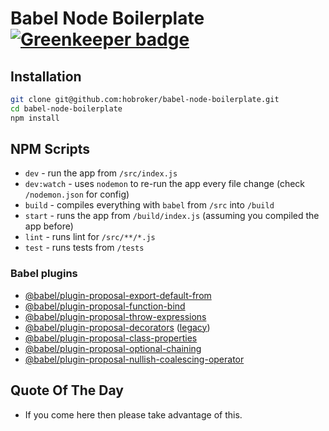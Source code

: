 # Babel Node Boilerplate [![Greenkeeper badge](https://badges.greenkeeper.io/hobroker/babel-node-boilerplate.svg)](https://greenkeeper.io/)

## Installation
```bash
git clone git@github.com:hobroker/babel-node-boilerplate.git
cd babel-node-boilerplate
npm install
```

## NPM Scripts
* `dev` - run the app from `/src/index.js`
* `dev:watch` - uses `nodemon` to  re-run the app every file change (check `/nodemon.json` for config) 
* `build` - compiles everything with `babel` from `/src` into `/build`
* `start` - runs the app from `/build/index.js` (assuming you compiled the app before)
* `lint` - runs lint for `/src/**/*.js`
* `test` - runs tests from `/tests`


### Babel plugins
* [@babel/plugin-proposal-export-default-from](https://babeljs.io/docs/en/babel-plugin-proposal-export-default-from)
* [@babel/plugin-proposal-function-bind](https://babeljs.io/docs/en/babel-plugin-proposal-function-bind)
* [@babel/plugin-proposal-throw-expressions](https://babeljs.io/docs/en/babel-plugin-proposal-throw-expressions)
* [@babel/plugin-proposal-decorators](https://babeljs.io/docs/en/babel-plugin-proposal-decorators) ([legacy](https://babeljs.io/docs/en/babel-plugin-proposal-decorators#legacy))
* [@babel/plugin-proposal-class-properties](https://babeljs.io/docs/en/babel-plugin-proposal-class-properties)
* [@babel/plugin-proposal-optional-chaining](https://babeljs.io/docs/en/babel-plugin-proposal-optional-chaining)
* [@babel/plugin-proposal-nullish-coalescing-operator](https://babeljs.io/docs/en/babel-plugin-proposal-nullish-coalescing-operator)

## Quote Of The Day
* If you come here then please take advantage of this.

